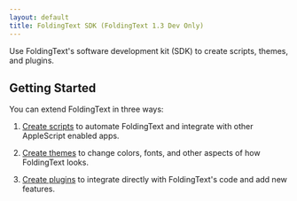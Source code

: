 ```yaml
---
layout: default
title: FoldingText SDK (FoldingText 1.3 Dev Only)
---
```


Use FoldingText's software development kit (SDK) to create scripts, themes, and plugins.

## Getting Started

You can extend FoldingText in three ways:

1. [Create scripts](scripts) to automate FoldingText and integrate with other AppleScript enabled apps.

2. [Create themes](themes) to change colors, fonts, and other aspects of how FoldingText looks.

3. [Create plugins](plugins) to integrate directly with FoldingText's code and add new features.